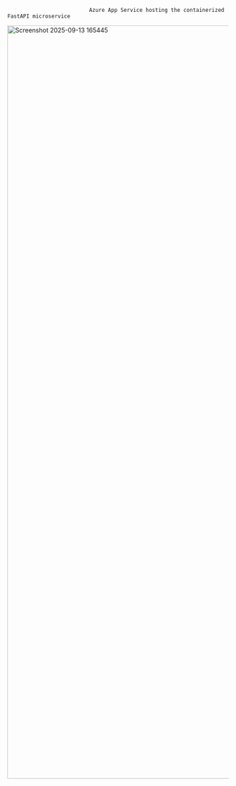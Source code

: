                               Azure App Service hosting the containerized FastAPI microservice
<img width="2872" height="1714" alt="Screenshot 2025-09-13 165445" src="https://github.com/user-attachments/assets/247c41ec-628a-4c81-9100-46bf5cc5bfaa" />
